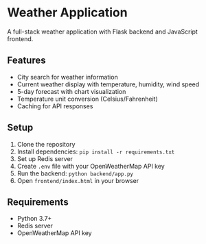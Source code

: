 # Weather Application

A full-stack weather application with Flask backend and JavaScript frontend.

## Features
- City search for weather information
- Current weather display with temperature, humidity, wind speed
- 5-day forecast with chart visualization
- Temperature unit conversion (Celsius/Fahrenheit)
- Caching for API responses

## Setup

1. Clone the repository
2. Install dependencies: `pip install -r requirements.txt`
3. Set up Redis server
4. Create `.env` file with your OpenWeatherMap API key
5. Run the backend: `python backend/app.py`
6. Open `frontend/index.html` in your browser

## Requirements
- Python 3.7+
- Redis server
- OpenWeatherMap API key